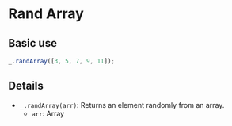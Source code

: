 # Rand Array

## Basic use

```js
_.randArray([3, 5, 7, 9, 11]);
```

## Details

- `_.randArray(arr)`: Returns an element randomly from an array.
  - `arr`: Array
